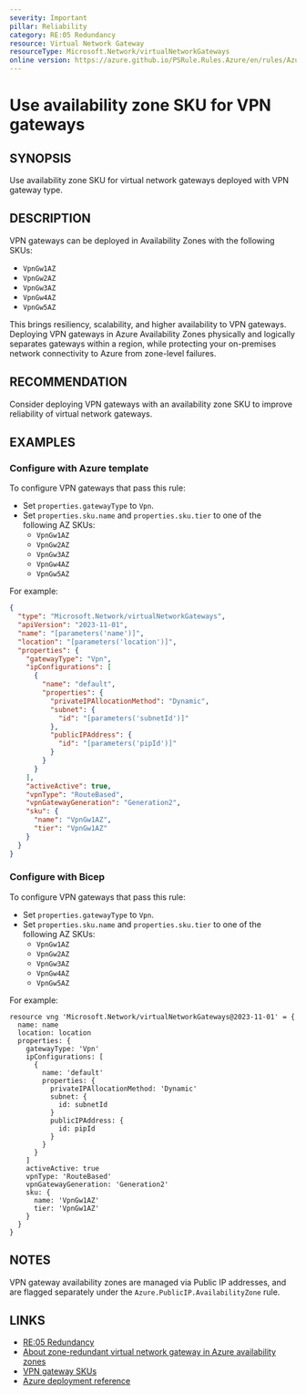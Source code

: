 ```yaml
---
severity: Important
pillar: Reliability
category: RE:05 Redundancy
resource: Virtual Network Gateway
resourceType: Microsoft.Network/virtualNetworkGateways
online version: https://azure.github.io/PSRule.Rules.Azure/en/rules/Azure.VNG.VPNAvailabilityZoneSKU/
---
```


# Use availability zone SKU for VPN gateways

## SYNOPSIS

Use availability zone SKU for virtual network gateways deployed with VPN gateway type.

## DESCRIPTION

VPN gateways can be deployed in Availability Zones with the following SKUs:

- `VpnGw1AZ`
- `VpnGw2AZ`
- `VpnGw3AZ`
- `VpnGw4AZ`
- `VpnGw5AZ`

This brings resiliency, scalability, and higher availability to VPN gateways.
Deploying VPN gateways in Azure Availability Zones physically and logically separates gateways within a region, while protecting your on-premises network connectivity to Azure from zone-level failures.

## RECOMMENDATION

Consider deploying VPN gateways with an availability zone SKU to improve reliability of virtual network gateways.

## EXAMPLES

### Configure with Azure template

To configure VPN gateways that pass this rule:

- Set `properties.gatewayType` to `Vpn`.
- Set `properties.sku.name` and `properties.sku.tier` to one of the following AZ SKUs:
  - `VpnGw1AZ`
  - `VpnGw2AZ`
  - `VpnGw3AZ`
  - `VpnGw4AZ`
  - `VpnGw5AZ`

For example:

```json
{
  "type": "Microsoft.Network/virtualNetworkGateways",
  "apiVersion": "2023-11-01",
  "name": "[parameters('name')]",
  "location": "[parameters('location')]",
  "properties": {
    "gatewayType": "Vpn",
    "ipConfigurations": [
      {
        "name": "default",
        "properties": {
          "privateIPAllocationMethod": "Dynamic",
          "subnet": {
            "id": "[parameters('subnetId')]"
          },
          "publicIPAddress": {
            "id": "[parameters('pipId')]"
          }
        }
      }
    ],
    "activeActive": true,
    "vpnType": "RouteBased",
    "vpnGatewayGeneration": "Generation2",
    "sku": {
      "name": "VpnGw1AZ",
      "tier": "VpnGw1AZ"
    }
  }
}
```

### Configure with Bicep

To configure VPN gateways that pass this rule:

- Set `properties.gatewayType` to `Vpn`.
- Set `properties.sku.name` and `properties.sku.tier` to one of the following AZ SKUs:
  - `VpnGw1AZ`
  - `VpnGw2AZ`
  - `VpnGw3AZ`
  - `VpnGw4AZ`
  - `VpnGw5AZ`

For example:

```bicep
resource vng 'Microsoft.Network/virtualNetworkGateways@2023-11-01' = {
  name: name
  location: location
  properties: {
    gatewayType: 'Vpn'
    ipConfigurations: [
      {
        name: 'default'
        properties: {
          privateIPAllocationMethod: 'Dynamic'
          subnet: {
            id: subnetId
          }
          publicIPAddress: {
            id: pipId
          }
        }
      }
    ]
    activeActive: true
    vpnType: 'RouteBased'
    vpnGatewayGeneration: 'Generation2'
    sku: {
      name: 'VpnGw1AZ'
      tier: 'VpnGw1AZ'
    }
  }
}
```

<!-- external:avm avm/res/network/virtual-network-gateway skuName -->

## NOTES

VPN gateway availability zones are managed via Public IP addresses, and are flagged separately under the `Azure.PublicIP.AvailabilityZone` rule.

## LINKS

- [RE:05 Redundancy](https://learn.microsoft.com/azure/well-architected/reliability/redundancy)
- [About zone-redundant virtual network gateway in Azure availability zones](https://learn.microsoft.com/azure/vpn-gateway/about-zone-redundant-vnet-gateways)
- [VPN gateway SKUs](https://learn.microsoft.com/azure/vpn-gateway/vpn-gateway-about-vpngateways#gwsku)
- [Azure deployment reference](https://learn.microsoft.com/azure/templates/microsoft.network/virtualnetworkgateways)
